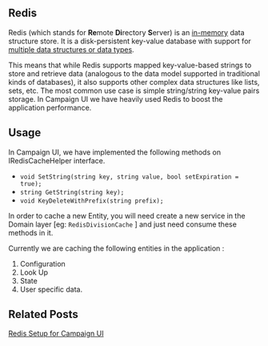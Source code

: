 ## Redis
Redis (which stands for  **Re**mote  **Di**rectory  **S**erver) is an  [in-memory](https://en.wikipedia.org/wiki/In-memory_database)  data structure store. It is a disk-persistent key-value database with support for  [multiple data structures or data types](https://redis.io/topics/data-types-intro).

This means that while Redis supports mapped key-value-based strings to store and retrieve data (analogous to the data model supported in traditional kinds of databases), it also supports other complex data structures like lists, sets, etc.
The most common use case is simple string/string key-value pairs storage. In Campaign UI we have heavily used Redis to boost the application performance.

## Usage
In Campaign UI, we have implemented the following methods on IRedisCacheHelper interface.

 - `void SetString(string key, string value, bool setExpiration = true);`
 - `string GetString(string key);`
 - `void KeyDeleteWithPrefix(string prefix);`
 
 In order to cache a new Entity, you will need create a new service in the Domain layer [eg: `RedisDivisionCache` ] and just need consume these methods in it.

Currently we are caching the following entities in the application :

 1. Configuration
 2. Look Up
 3. State
 4. User specific data.


 ## Related Posts
 [Redis Setup for Campaign UI](./redis-setup-dev.md)
  
